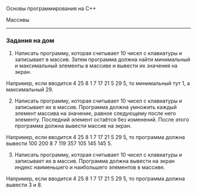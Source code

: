 ﻿Основы программирования на C++

Массивы

---

### Задания на дом



1. Написать программу, которая считывает 10 чисел с клавиатуры и записывает в массив. Затем программа должна найти минимальный и максимальный элементы в массиве и вывести их значения на экран.

  Например, если вводится 4 25 8 1 7 17 21 5 29 5, то минимальный тут 1, а максимальный 29.


2. Написать программу, которая считывает 10 чисел с клавиатуры и записывает их в массив.
  Программа должна умножить каждый элемент массива на значение, равное следующему после него
  элементу. Последний элемент остаётся без изменений. После этого программа должна вывести массив на экран.

  Например, если вводится 4 25 8 1 7 17 21 5 29 5, то программа должна вывести
  100 200 8 7 119 357 105 145 145 5.


3. Написать программу, которая считывает 10 чисел с клавиатуры и записывает их в массив.
  Программа должна вывести на экран индекс наименьшего и наибольшего элементов в массиве.

  Например, если вводится 4 25 8 1 7 17 21 5 29 5, то программа должна вывести 3 и 8.
